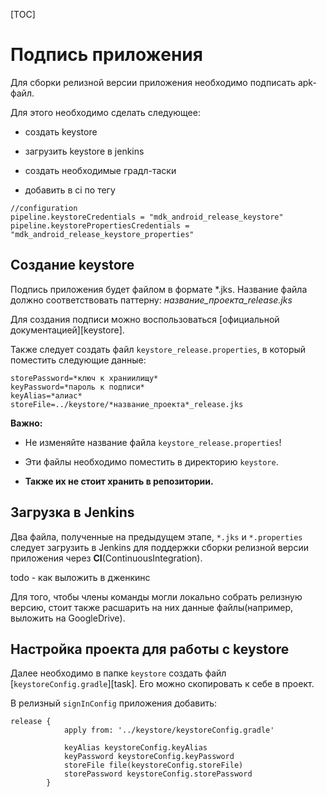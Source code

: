 
[TOC]

# Подпись приложения

Для сборки релизной версии приложения необходимо подписать apk-файл.

Для этого необходимо сделать следующее:

* создать keystore

* загрузить keystore в jenkins

* создать необходимые градл-таски

* добавить в ci по тегу
```
//configuration
pipeline.keystoreCredentials = "mdk_android_release_keystore"
pipeline.keystorePropertiesCredentials = "mdk_android_release_keystore_properties"
```

## Создание keystore

Подпись приложения будет файлом в формате *.jks.
Название файла должно соответствовать паттерну: *название_проекта_release.jks*

Для создания подписи можно воспользоваться [официальной документацией][keystore].

Также следует создать файл `keystore_release.properties`, в который поместить
следующие данные:
```
storePassword=*ключ к храниилищу*
keyPassword=*пароль к подписи*
keyAlias=*алиас*
storeFile=../keystore/*название_проекта*_release.jks
```

**Важно:**

* Не изменяйте название файла `keystore_release.properties`!

* Эти файлы необходимо поместить в директорию `keystore`.

* **Также их не стоит хранить в репозитории.**

## Загрузка в Jenkins

Два файла, полученные на предыдущем этапе, `*.jks` и `*.properties` следует
загрузить в Jenkins для поддержки сборки релизной версии приложения через
**CI**(ContinuousIntegration).

todo - как выложить в дженкинс

Для того, чтобы члены команды могли локально собрать релизную версию, стоит
также расшарить на них данные файлы(например, выложить на GoogleDrive).

## Настройка проекта для работы с keystore

Далее необходимо в папке `keystore` создать файл [`keystoreConfig.gradle`][task].
Его можно скопировать к себе в проект.

В релизный `signInConfig` приложения добавить:
```
release {
            apply from: '../keystore/keystoreConfig.gradle'

            keyAlias keystoreConfig.keyAlias
            keyPassword keystoreConfig.keyPassword
            storeFile file(keystoreConfig.storeFile)
            storePassword keystoreConfig.storePassword
        }
```
